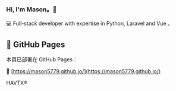 ### Hi, I'm Mason。👋

💻 Full-stack developer with expertise in Python, Laravel and Vue 。

## 🚀 GitHub Pages

本頁已部署在 GitHub Pages：

🔗 [https://mason5779.github.io/](https://mason5779.github.io/)

HAVTX®
